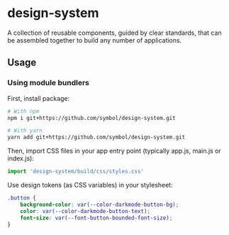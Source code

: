 # design-system
A collection of reusable components, guided by clear standards, that can be assembled together to build any number of applications.

## Usage
### Using module bundlers
First, install package:
```bash
# With npm
npm i git+https://github.com/symbol/design-system.git

# With yarn
yarn add git+https://github.com/symbol/design-system.git
```

Then, import CSS files in your app entry point (typically app.js, main.js or index.js):
```javascript
import 'design-system/build/css/styles.css'
```

Use design tokens (as CSS variables) in your stylesheet:
```css
.button {
    background-color: var(--color-darkmode-button-bg);
    color: var(--color-darkmode-button-text);
    font-size: var(--font-button-bounded-font-size);
}
```
